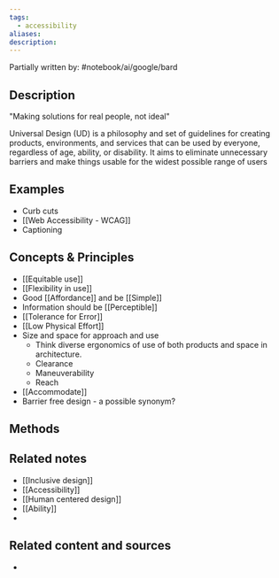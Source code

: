 ```yaml
---
tags:
  - accessibility
aliases: 
description:
---
```

Partially written by: #notebook/ai/google/bard
## Description
"Making solutions for real people, not ideal"

Universal Design (UD) is a philosophy and set of guidelines for creating products, environments, and services that can be used by everyone, regardless of age, ability, or disability. It aims to eliminate unnecessary barriers and make things usable for the widest possible range of users



## Examples 
- Curb cuts
- [[Web Accessibility - WCAG]]
- Captioning

## Concepts & Principles
- [[Equitable use]]
- [[Flexibility in use]]
- Good [[Affordance]] and be [[Simple]]
- Information should be [[Perceptible]]
- [[Tolerance for Error]]
- [[Low Physical Effort]]
- Size and space for approach and use 
	- Think diverse ergonomics of use of both products and space in architecture.
	- Clearance 
	- Maneuverability
	- Reach
- [[Accommodate]]
- Barrier free design - a possible synonym?

## Methods 


## Related notes 
- [[Inclusive design]]
- [[Accessibility]]
- [[Human centered design]]
- [[Ability]]
- 

## Related content and sources
- 
